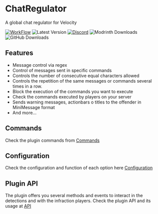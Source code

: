 # ChatRegulator 
A global chat regulator for Velocity

[![WorkFlow](https://img.shields.io/github/actions/workflow/status/4drian3d/ChatRegulator/ChatRegulatorBuild.yml?style=flat-square)](https://github.com/4drian3d/ChatRegulator/actions)
![Latest Version](https://img.shields.io/github/v/release/4drian3d/ChatRegulator?style=flat-square)
[![Discord](https://img.shields.io/discord/899740810956910683?color=7289da&logo=Discord&label=Discord&style=flat-square)](https://discord.gg/5NMMzK5mAn)
![Modrinth Downloads](https://img.shields.io/modrinth/dt/zK5VJgm6?logo=Modrinth&style=flat-square)
![GitHub Downloads](https://img.shields.io/github/downloads/4drian3d/ChatRegulator/total?logo=GitHub&style=flat-square)

## Features

- Message control via regex
- Control of messages sent in specific commands
- Controls the number of consecutive equal characters allowed
- Controls the repetition of the same messages or commands several times in a row.
- Block the execution of the commands you want to execute
- Check the commands executed by players on your server
- Sends warning messages, actionbars o titles to the offender in MiniMessage format
- And more...

## Commands

Check the plugin commands from [Commands](https://github.com/4drian3d/ChatRegulator/wiki/Commands)

## Configuration

Check the configuration and function of each option here [Configuration](https://github.com/4drian3d/ChatRegulator/wiki/Configuration)

## Plugin API

The plugin offers you several methods and events to interact in the detections and with the infraction players. Check the plugin API and its usage at [API](https://github.com/4drian3d/ChatRegulator/wiki/Plugin-API)